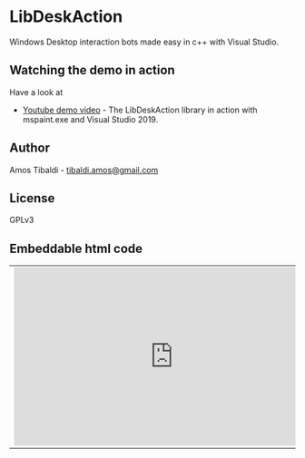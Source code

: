 # LibDeskAction

Windows Desktop interaction bots made easy in c++ with Visual Studio.

## Watching the demo in action

Have a look at

* [Youtube demo video](https://www.youtube.com/embed/_LLA7fjkSYw) - The LibDeskAction library in action with mspaint.exe and Visual Studio 2019.

## Author

Amos Tibaldi - tibaldi.amos@gmail.com

## License

GPLv3

## Embeddable html code

<table>
<tr>
<td>
<iframe width="560" height="315" src="https://www.youtube.com/embed/_LLA7fjkSYw" frameborder="0" allow="accelerometer; autoplay; encrypted-media; gyroscope; picture-in-picture" allowfullscreen></iframe>
</td>
</tr>
</table>

